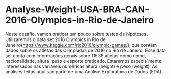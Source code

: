 # Analyse-Weight-USA-BRA-CAN-2016-Olympics-in-Rio-de-Janeiro
Neste desafio, vamos praticar um pouco sobre testes de hipóteses. Utilizaremos o data set 2016 Olympics in Rio de Janeiro(https://www.kaggle.com/rio2016/olympic-games/), que contém dados sobre os atletas das Olimpíadas de 2016 no Rio de Janeiro.  Esse data set conta com informações gerais sobre 11538 atletas como nome, nacionalidade, altura, peso e esporte praticado. Estaremos especialmente interessados nas variáveis numéricas altura (height) e peso (weight). As análises feitas aqui são parte de uma Análise Exploratória de Dados (EDA).
